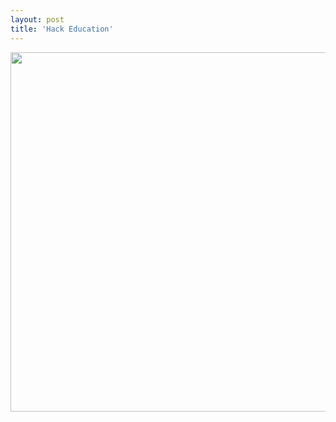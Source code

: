 ```yaml
---
layout: post
title: 'Hack Education'
---
```

<a href="http://www.hackeducation.com/" target="_blank"><img class="alignnone" title="Hack Education" src="http://kinlane-productions.s3.amazonaws.com/wp-contentuploads201007gargoyletechnotext1.jpg" alt="" width="575" /></a>